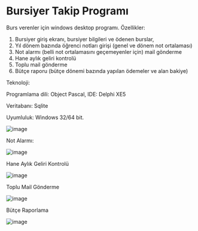# Bursiyer Takip Programı
 Burs verenler için windows desktop programı.
  Özellikler:
  1. Bursiyer giriş ekranı, bursiyer bilgileri ve ödenen burslar, 
  2. Yıl dönem bazında öğrenci notları girişi (genel ve dönem not ortalaması)
  3. Not alarmı (belli not ortalamasını geçemeyenler için) mail gönderme
  4. Hane aylık geliri kontrolü
  5. Toplu mail gönderme 
  6. Bütçe raporu (bütçe dönemi bazında yapılan ödemeler ve alan bakiye)

Teknoloji:

Programlama dili: Object Pascal, IDE: Delphi XE5

Veritabanı: Sqlite

Uyumluluk: Windows 32/64 bit.

![image](https://user-images.githubusercontent.com/14005027/196560829-2bc8a574-8989-4557-b6c3-049cddab0e53.png)



Not Alarmı:

![image](https://user-images.githubusercontent.com/14005027/196560182-abdd694c-c17c-4ba0-a5cf-aa45fb66304c.png)


Hane Aylık Geliri Kontrolü

![image](https://user-images.githubusercontent.com/14005027/196560290-61534c36-2f12-4ed4-a4cd-f313f908224b.png)

Toplu Mail Gönderme

![image](https://user-images.githubusercontent.com/14005027/196560938-8f851699-22ca-4b6e-9531-5d0e5b3f023d.png)

Bütçe Raporlama

![image](https://user-images.githubusercontent.com/14005027/196560422-42949ff9-06fa-4cec-8373-3ef4be95086a.png)

